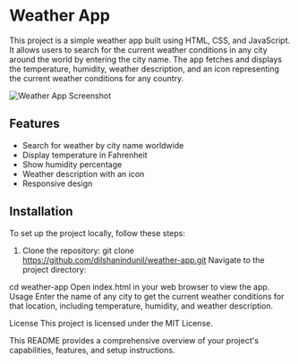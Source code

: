 # Weather App

This project is a simple weather app built using HTML, CSS, and JavaScript. It allows users to search for the current weather conditions in any city around the world by entering the city name. The app fetches and displays the temperature, humidity, weather description, and an icon representing the current weather conditions for any country.

![Weather App Screenshot](./assets/Screenshot%202024-06-15%20114004.png)
## Features

- Search for weather by city name worldwide
- Display temperature in Fahrenheit
- Show humidity percentage
- Weather description with an icon
- Responsive design

## Installation

To set up the project locally, follow these steps:

1. Clone the repository:
   git clone https://github.com/dilshanindunil/weather-app.git
Navigate to the project directory:

cd weather-app
Open index.html in your web browser to view the app.
Usage
Enter the name of any city to get the current weather conditions for that location, including temperature, humidity, and weather description.

License
This project is licensed under the MIT License.

This README provides a comprehensive overview of your project's capabilities, features, and setup instructions.








